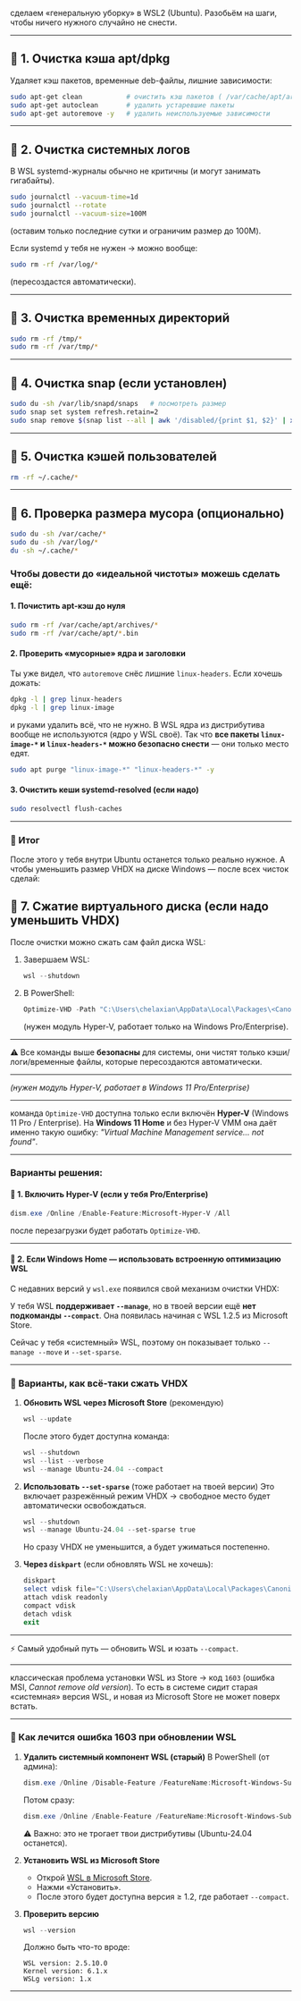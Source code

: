 сделаем «генеральную уборку» в WSL2 (Ubuntu).
Разобьём на шаги, чтобы ничего нужного случайно не снести.

---

## 🔹 1. Очистка кэша apt/dpkg

Удаляет кэш пакетов, временные deb-файлы, лишние зависимости:

```bash
sudo apt-get clean           # очистить кэш пакетов ( /var/cache/apt/archives )
sudo apt-get autoclean       # удалить устаревшие пакеты
sudo apt-get autoremove -y   # удалить неиспользуемые зависимости
```

---

## 🔹 2. Очистка системных логов

В WSL systemd-журналы обычно не критичны (и могут занимать гигабайты).

```bash
sudo journalctl --vacuum-time=1d
sudo journalctl --rotate
sudo journalctl --vacuum-size=100M
```

(оставим только последние сутки и ограничим размер до 100M).

Если systemd у тебя не нужен → можно вообще:

```bash
sudo rm -rf /var/log/*
```

(пересоздастся автоматически).

---

## 🔹 3. Очистка временных директорий

```bash
sudo rm -rf /tmp/*
sudo rm -rf /var/tmp/*
```

---

## 🔹 4. Очистка snap (если установлен)

```bash
sudo du -sh /var/lib/snapd/snaps   # посмотреть размер
sudo snap set system refresh.retain=2
sudo snap remove $(snap list --all | awk '/disabled/{print $1, $2}' | xargs -n2 echo)
```

---

## 🔹 5. Очистка кэшей пользователей

```bash
rm -rf ~/.cache/*
```

---

## 🔹 6. Проверка размера мусора (опционально)

```bash
sudo du -sh /var/cache/*
sudo du -sh /var/log/*
du -sh ~/.cache/*
```

### Чтобы довести до «идеальной чистоты» можешь сделать ещё:

#### 1. Почистить apt-кэш до нуля

```bash
sudo rm -rf /var/cache/apt/archives/*
sudo rm -rf /var/cache/apt/*.bin
```

#### 2. Проверить «мусорные» ядра и заголовки

Ты уже видел, что `autoremove` снёс лишние `linux-headers`. Если хочешь дожать:

```bash
dpkg -l | grep linux-headers
dpkg -l | grep linux-image
```

и руками удалить всё, что не нужно. В WSL ядра из дистрибутива вообще не используются (ядро у WSL своё). Так что **все пакеты `linux-image-*` и `linux-headers-*` можно безопасно снести** — они только место едят.

```bash
sudo apt purge "linux-image-*" "linux-headers-*" -y
```

#### 3. Очистить кеши systemd-resolved (если надо)

```bash
sudo resolvectl flush-caches
```

---

### 🚀 Итог

После этого у тебя внутри Ubuntu останется только реально нужное.
А чтобы уменьшить размер VHDX на диске Windows — после всех чисток сделай:

## 🔹 7. Сжатие виртуального диска (если надо уменьшить VHDX)

После очистки можно сжать сам файл диска WSL:

1. Завершаем WSL:

   ```powershell
   wsl --shutdown
   ```
2. В PowerShell:

   ```powershell
   Optimize-VHD -Path "C:\Users\chelaxian\AppData\Local\Packages\<Canonical...>\LocalState\ext4.vhdx" -Mode Full
   ```

   (нужен модуль Hyper-V, работает только на Windows Pro/Enterprise).

---

⚠️ Все команды выше **безопасны** для системы, они чистят только кэши/логи/временные файлы, которые пересоздаются автоматически.

---

*(нужен модуль Hyper-V, работает в Windows 11 Pro/Enterprise)*

---

команда `Optimize-VHD` доступна только если включён **Hyper-V** (Windows 11 Pro / Enterprise).
На **Windows 11 Home** и без Hyper-V VMM она даёт именно такую ошибку: *"Virtual Machine Management service… not found"*.

---

### Варианты решения:

#### 🔹 1. Включить Hyper-V (если у тебя Pro/Enterprise)

```powershell
dism.exe /Online /Enable-Feature:Microsoft-Hyper-V /All
```

после перезагрузки будет работать `Optimize-VHD`.

---

#### 🔹 2. Если Windows Home — использовать встроенную оптимизацию WSL

С недавних версий у `wsl.exe` появился свой механизм очистки VHDX:

У тебя WSL **поддерживает `--manage`**, но в твоей версии ещё **нет подкоманды `--compact`**. Она появилась начиная с WSL 1.2.5 из Microsoft Store.

Сейчас у тебя «системный» WSL, поэтому он показывает только `--manage --move` и `--set-sparse`.

---

### 🔹 Варианты, как всё-таки сжать VHDX

1. **Обновить WSL через Microsoft Store** (рекомендую)

   ```powershell
   wsl --update
   ```

   После этого будет доступна команда:

   ```powershell
   wsl --shutdown
   wsl --list --verbose
   wsl --manage Ubuntu-24.04 --compact
   ```

2. **Использовать `--set-sparse`** (тоже работает на твоей версии)
   Это включает разрежённый режим VHDX → свободное место будет автоматически освобождаться.

   ```powershell
   wsl --shutdown
   wsl --manage Ubuntu-24.04 --set-sparse true
   ```

   Но сразу VHDX не уменьшится, а будет ужиматься постепенно.

3. **Через `diskpart`** (если обновлять WSL не хочешь):

   ```powershell
   diskpart
   select vdisk file="C:\Users\chelaxian\AppData\Local\Packages\CanonicalGroupLimited.Ubuntu24.04LTS_79rhkp1fndgsc\LocalState\ext4.vhdx"
   attach vdisk readonly
   compact vdisk
   detach vdisk
   exit
   ```

---

⚡ Самый удобный путь — обновить WSL и юзать `--compact`.

---

классическая проблема установки WSL из Store → код `1603` (ошибка MSI, *Cannot remove old version*).
То есть в системе сидит старая «системная» версия WSL, и новая из Microsoft Store не может поверх встать.

---

### 🔹 Как лечится ошибка 1603 при обновлении WSL

1. **Удалить системный компонент WSL (старый)**
   В PowerShell (от админа):

   ```powershell
   dism.exe /Online /Disable-Feature /FeatureName:Microsoft-Windows-Subsystem-Linux /NoRestart
   ```

   Потом сразу:

   ```powershell
   dism.exe /Online /Enable-Feature /FeatureName:Microsoft-Windows-Subsystem-Linux /All /NoRestart
   ```

   ⚠️ Важно: это не трогает твои дистрибутивы (Ubuntu-24.04 останется).

2. **Установить WSL из Microsoft Store**

   * Открой [WSL в Microsoft Store](ms-windows-store://pdp/?productid=9P9TQF7MRM4R).
   * Нажми «Установить».
   * После этого будет доступна версия ≥ 1.2, где работает `--compact`.

3. **Проверить версию**

   ```powershell
   wsl --version
   ```

   Должно быть что-то вроде:

   ```
   WSL version: 2.5.10.0
   Kernel version: 6.1.x
   WSLg version: 1.x
   ```

---


